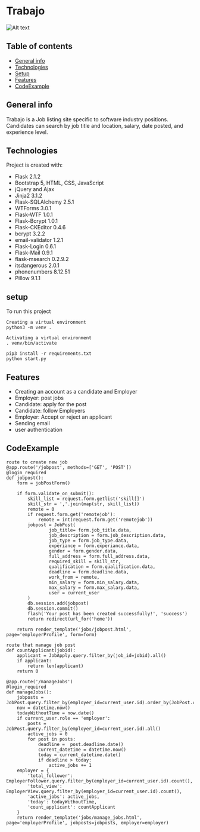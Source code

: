 # Trabajo
![Alt text](https://i.ibb.co/kyLcGJH/Screenshot-from-2022-07-11-10-46-31.png)
## Table of contents
* [General info](#general-info)
* [Technologies](#technologies)
* [Setup](#setup)
* [Features](#features)
* [CodeExample](#codeexample)

## General info
  Trabajo is a Job listing site specific to software industry positions. Candidates can search by job title and location, salary, date posted, and experience level.
## Technologies
Project is created with:
  - Flask 2.1.2
  - Bootstrap 5, HTML, CSS, JavaScript
  - jQuery and Ajax
  - Jinja2 3.1.2
  - Flask-SQLAlchemy 2.5.1
  - WTForms 3.0.1
  - Flask-WTF 1.0.1
  - Flask-Bcrypt 1.0.1
  - Flask-CKEditor 0.4.6
  - bcrypt 3.2.2
  - email-validator 1.2.1
  - Flask-Login 0.6.1
  - Flask-Mail 0.9.1
  - flask-msearch 0.2.9.2
  - itsdangerous 2.0.1
  - phonenumbers 8.12.51
  - Pillow 9.1.1

## setup
To run this project

```
Creating a virtual environment
python3 -m venv .

Activating a virtual environment
. venv/bin/activate

pip3 install -r requirements.txt
python start.py

```
## Features
  - Creating an account as a candidate and Employer
  - Employer: post jobs
  - Candidate: apply for the post
  - Candidate: follow Employers
  - Employer: Accept or reject an applicant
  - Sending email
  - user authentication

## CodeExample
```
route to create new job
@app.route('/jobpost', methods=['GET', 'POST'])
@login_required
def jobpost():
    form = jobPostForm()
    
    if form.validate_on_submit():
        skill_list = request.form.getlist('skill[]')
        skill_str = ','.join(map(str, skill_list))
        remote = 0
        if request.form.get('remotejob'):
            remote = int(request.form.get('remotejob'))
        jobpost = JobPost(
                job_title= form.job_title.data, 
                job_description = form.job_description.data,
                job_type = form.job_type.data,
                experiance = form.experiance.data,
                gender = form.gender.data,
                full_address = form.full_address.data,
                required_skill = skill_str,
                qualification = form.qualification.data,
                deadline = form.deadline.data,
                work_from = remote,
                min_salary = form.min_salary.data,
                max_salary = form.max_salary.data,
                user = current_user
        )
        db.session.add(jobpost)
        db.session.commit()
        flash('Your post has been created successfully!', 'success')
        return redirect(url_for('home'))
       
    return render_template('jobs/jobpost.html', page='employerProfile', form=form)

```
```
route that manage job post
def countApplicant(jobid):
    applicant = JobApply.query.filter_by(job_id=jobid).all()
    if applicant:
        return len(applicant)
    return 0

@app.route('/manageJobs')
@login_required
def manageJobs():
    jobposts = JobPost.query.filter_by(employer_id=current_user.id).order_by(JobPost.created_at.desc()).all()
    now = datetime.now()
    todayWithoutTime = now.date()
    if current_user.role == 'employer':
        posts = JobPost.query.filter_by(employer_id=current_user.id).all()
        active_jobs = 0
        for post in posts:
            deadline =  post.deadline.date()
            current_datetime = datetime.now()
            today = current_datetime.date()
            if deadline > today:
                active_jobs += 1
    employer = {
        'total_follower': EmployerFollower.query.filter_by(employer_id=current_user.id).count(),
        'total_view': EmployerView.query.filter_by(employer_id=current_user.id).count(),
        'active_jobs': active_jobs,
        'today': todayWithoutTime,
        'count_applicant': countApplicant
    }
    return render_template('jobs/manage_jobs.html', page='employerProfile', jobposts=jobposts, employer=employer)

```
